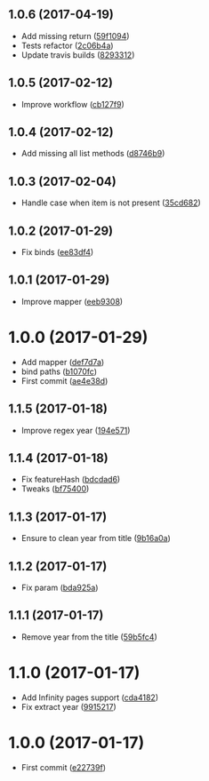 <a name="1.0.6"></a>
## 1.0.6 (2017-04-19)

* Add missing return ([59f1094](https://github.com/kikobeats/telstarsurf-api/commit/59f1094))
* Tests refactor ([2c06b4a](https://github.com/kikobeats/telstarsurf-api/commit/2c06b4a))
* Update travis builds ([8293312](https://github.com/kikobeats/telstarsurf-api/commit/8293312))



<a name="1.0.5"></a>
## 1.0.5 (2017-02-12)

* Improve workflow ([cb127f9](https://github.com/kikobeats/telstarsurf-api/commit/cb127f9))



<a name="1.0.4"></a>
## 1.0.4 (2017-02-12)

* Add missing all list methods ([d8746b9](https://github.com/kikobeats/telstarsurf-api/commit/d8746b9))



<a name="1.0.3"></a>
## 1.0.3 (2017-02-04)

* Handle case when item is not present ([35cd682](https://github.com/kikobeats/telstarsurf-api/commit/35cd682))



<a name="1.0.2"></a>
## 1.0.2 (2017-01-29)

* Fix binds ([ee83df4](https://github.com/kikobeats/telstarsurf-api/commit/ee83df4))



<a name="1.0.1"></a>
## 1.0.1 (2017-01-29)

* Improve mapper ([eeb9308](https://github.com/kikobeats/telstarsurf-api/commit/eeb9308))



<a name="1.0.0"></a>
# 1.0.0 (2017-01-29)

* Add mapper ([def7d7a](https://github.com/kikobeats/telstarsurf-api/commit/def7d7a))
* bind paths ([b1070fc](https://github.com/kikobeats/telstarsurf-api/commit/b1070fc))
* First commit ([ae4e38d](https://github.com/kikobeats/telstarsurf-api/commit/ae4e38d))



<a name="1.1.5"></a>
## 1.1.5 (2017-01-18)

* Improve regex year ([194e571](https://github.com/kikobeats/telstarsurf-api/commit/194e571))



<a name="1.1.4"></a>
## 1.1.4 (2017-01-18)

* Fix featureHash ([bdcdad6](https://github.com/kikobeats/telstarsurf-api/commit/bdcdad6))
* Tweaks ([bf75400](https://github.com/kikobeats/telstarsurf-api/commit/bf75400))



<a name="1.1.3"></a>
## 1.1.3 (2017-01-17)

* Ensure to clean year from title ([9b16a0a](https://github.com/kikobeats/telstarsurf-api/commit/9b16a0a))



<a name="1.1.2"></a>
## 1.1.2 (2017-01-17)

* Fix param ([bda925a](https://github.com/kikobeats/telstarsurf-api/commit/bda925a))



<a name="1.1.1"></a>
## 1.1.1 (2017-01-17)

* Remove year from the title ([59b5fc4](https://github.com/kikobeats/telstarsurf-api/commit/59b5fc4))



<a name="1.1.0"></a>
# 1.1.0 (2017-01-17)

* Add Infinity pages support ([cda4182](https://github.com/kikobeats/telstarsurf-api/commit/cda4182))
* Fix extract year ([9915217](https://github.com/kikobeats/telstarsurf-api/commit/9915217))



<a name="1.0.0"></a>
# 1.0.0 (2017-01-17)

* First commit ([e22739f](https://github.com/kikobeats/telstarsurf-api/commit/e22739f))



